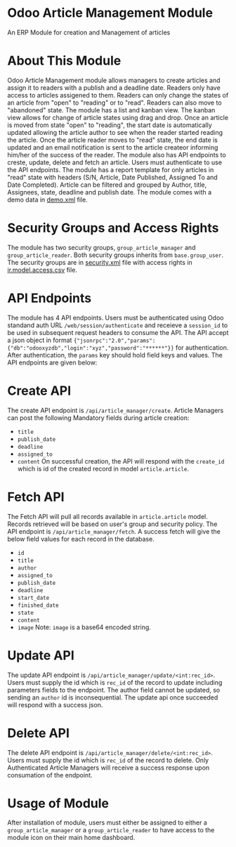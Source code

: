 # Odoo Article Management Module
An ERP Module for creation and Management of articles

# About This Module
Odoo Article Management module allows managers to create articles and assign it to readers with a publish and a deadline date. Readers only have access to articles assigened to them. Readers can only change the states of an article from "open" to "reading" or to "read". Readers can also move to "abandoned" state. The module has a list and kanban view. The kanban view allows for change of article states using drag and drop. Once an article is moved from state "open" to "reading", the start date is automatically updated allowing the article author to see when the reader started reading the article. Once the article reader moves to "read" state, the end date is updated and an email notification is sent to the article createor informing him/her of the success of the reader. The module also has API endpoints to creste, update, delete and fetch an article. Users must authenticate to use the API endpoints. The module has a report template for only articles in "read" state with headers (S/N, Article, Date Published, Assigned To and Date Completed). Article can be filtered and grouped by Author, title, Assignees, state, deadline and publish date. The module comes with a demo data in [demo.xml](demo/demo.xml) file.

# Security Groups and Access Rights
The module has two security groups, `group_article_manager` and `group_article_reader`. Both security groups inherits from `base.group_user`. The security groups are in [security.xml](security/security.xml) file with access rights in [ir.model.access.csv](security/ir.model.access.csv) file.

# API Endpoints
The module has 4 API endpoints. Users must be authenticated using Odoo standand auth URL `/web/session/authenticate` and receieve a `session_id` to be used in subsequent request headers to consume the API. The API accept a json object in format `{"jsonrpc":"2.0","params":{"db":"odooxyzdb","login":"xyz","password":"******"}}` for authentication. After authentication, the `params` key should hold field keys and values. The API endpoints are given below:

   # Create API
   The create API endpoint is `/api/article_manager/create`. Article Managers can post the following Mandatory fields during article creation:
   - `title`
   - `publish_date`
   - `deadline`
   - `assigned_to`
   - `content`
   On successful creation, the API will respond with the `create_id` which is id of the created record in model `article.article`.

   # Fetch API
   The Fetch API will pull all records available in `article.article` model. Records retrieved will be based on user's group and security policy. The API endpoint is `/api/article_manager/fetch`. A success fetch will give the below field values for each record in the database.
   - `id`
   - `title`
   - `author`
   - `assigned_to`
   - `publish_date`
   - `deadline`
   - `start_date`
   - `finished_date`
   - `state`
   - `content`
   - `image`
   Note: `image` is a base64 encoded string.

   # Update API
   The update API endpoint is `/api/article_manager/update/<int:rec_id>`. Users must supply the id which is `rec_id` of the record to update including parameters fields to the endpoint. The author field cannot be updated, so sending an `author` id is inconsequential. The update api once succeeded will respond with a success json.

   # Delete API
   The delete API endpoint is `/api/article_manager/delete/<int:rec_id>`. Users must supply the id which is `rec_id` of the record to delete. Only Authenticated Article Managers will receive a success response upon consumation of the endpoint.

# Usage of Module
After installation of module, users must either be assigned to either a `group_article_manager` or a `group_article_reader` to have access to the module icon on their main home dashboard.
